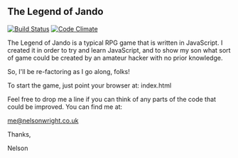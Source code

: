 ## The Legend of Jando

[![Build Status](https://travis-ci.org/nelsonwright/legend_of_jando.png)](https://travis-ci.org/nelsonwright/legend_of_jando)
[![Code Climate](https://codeclimate.com/github/nelsonwright/legend_of_jando/badges/gpa.svg)](https://codeclimate.com/github/nelsonwright/legend_of_jando)

The Legend of Jando is a typical RPG game that is written in JavaScript.  I created it in order to try and learn JavaScript, and to show my son what sort of game could be created by an amateur hacker with no prior knowledge.

So, I'll be re-factoring as I go along, folks!

To start the game, just point your browser at: index.html

Feel free to drop me a line if you can think of any parts of the code that could be improved.  You can find me at:

me@nelsonwright.co.uk

Thanks,

Nelson
